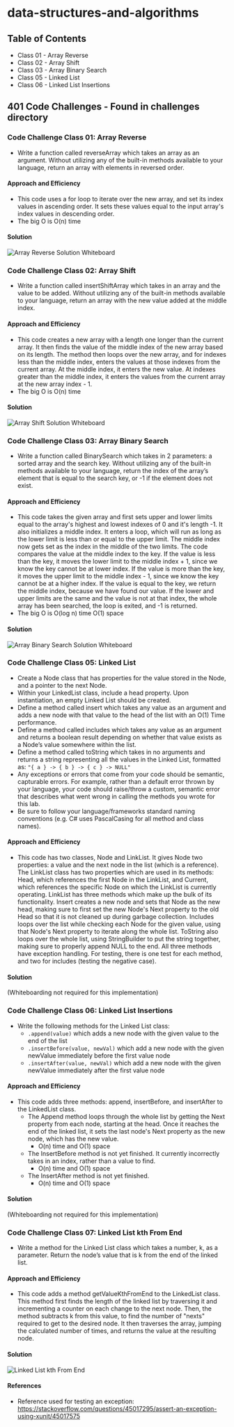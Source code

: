# data-structures-and-algorithms

## Table of Contents

- Class 01 - Array Reverse
- Class 02 - Array Shift
- Class 03 - Array Binary Search
- Class 05 - Linked List
- Class 06 - Linked List Insertions

## 401 Code Challenges - Found in challenges directory

### Code Challenge Class 01: Array Reverse
- Write a function called reverseArray which takes an array as an argument. Without utilizing any of the built-in methods available to your language, return an array with elements in reversed order.

#### Approach and Efficiency
- This code uses a for loop to iterate over the new array, and set its index values in ascending order. It sets these values equal to the input array's index values in descending order.
- The big O is O(n) time

#### Solution
![Array Reverse Solution Whiteboard](https://github.com/shifted7/data-structures-and-algorithms/blob/master/challenges/ArrayReverse/assets/array-reverse.jpg)


### Code Challenge Class 02: Array Shift
- Write a function called insertShiftArray which takes in an array and the value to be added. Without utilizing any of the built-in methods available to your language, return an array with the new value added at the middle index.

#### Approach and Efficiency
- This code creates a new array with a length one longer than the current array. It then finds the value of the middle index of the new array based on its length. The method then loops over the new array, and for indexes less than the middle index, enters the values at those indexes from the current array. At the middle index, it enters the new value. At indexes greater than the middle index, it enters the values from the current array at the new array index - 1.
- The big O is O(n) time

#### Solution
![Array Shift Solution Whiteboard](https://github.com/shifted7/data-structures-and-algorithms/blob/master/challenges/ArrayShift/assets/array-shift.jpg)

### Code Challenge Class 03: Array Binary Search
- Write a function called BinarySearch which takes in 2 parameters: a sorted array and the search key. Without utilizing any of the built-in methods available to your language, return the index of the array’s element that is equal to the search key, or -1 if the element does not exist.

#### Approach and Efficiency
- This code takes the given array and first sets upper and lower limits equal to the array's highest and lowest indexes of 0 and it's length -1. It also initializes a middle index. It enters a loop, which will run as long as the lower limit is less than or equal to the upper limit. The middle index now gets set as the index in the middle of the two limits. The code compares the value at the middle index to the key. If the value is less than the key, it moves the lower limit to the middle index + 1, since we know the key cannot be at lower index. If the value is more than the key, it moves the upper limit to the middle index - 1, since we know the key cannot be at a higher index. If the value is equal to the key, we return the middle index, because we have found our value. If the lower and upper limits are the same and the value is not at that index, the whole array has been searched, the loop is exited, and -1 is returned.
- The big O is O(log n) time O(1) space

#### Solution
![Array Binary Search Solution Whiteboard](https://github.com/shifted7/data-structures-and-algorithms/blob/master/challenges/BinarySearch/assets/array-binary-search.jpg)

### Code Challenge Class 05: Linked List
- Create a Node class that has properties for the value stored in the Node, and a pointer to the next Node.
- Within your LinkedList class, include a head property. Upon instantiation, an empty Linked List should be created.
- Define a method called insert which takes any value as an argument and adds a new node with that value to the head of the list with an O(1) Time performance.
- Define a method called includes which takes any value as an argument and returns a boolean result depending on whether that value exists as a Node’s value somewhere within the list.
- Define a method called toString which takes in no arguments and returns a string representing all the values in the Linked List, formatted as:
`"{ a } -> { b } -> { c } -> NULL"`
- Any exceptions or errors that come from your code should be semantic, capturable errors. For example, rather than a default error thrown by your language, your code should raise/throw a custom, semantic error that describes what went wrong in calling the methods you wrote for this lab.
- Be sure to follow your language/frameworks standard naming conventions (e.g. C# uses PascalCasing for all method and class names).

#### Approach and Efficiency
- This code has two classes, Node and LinkList. It gives Node two properties: a value and the next node in the list (which is a reference). The LinkList class has two properties which are used in its methods: Head, which references the first Node in the LinkList, and Current, which references the specific Node on which the LinkList is currently operating. LinkList has three methods which make up the bulk of its functionality. Insert creates a new node and sets that Node as the new head, making sure to first set the new Node's Next property to the old Head so that it is not cleaned up during garbage collection. Includes loops over the list while checking each Node for the given value, using that Node's Next property to iterate along the whole list. ToString also loops over the whole list, using StringBuilder to put the string together, making sure to properly append NULL to the end. All three methods have exception handling. For testing, there is one test for each method, and two for includes (testing the negative case).

#### Solution
(Whiteboarding not required for this implementation)

### Code Challenge Class 06: Linked List Insertions
- Write the following methods for the Linked List class:
  - `.append(value)` which adds a new node with the given value to the end of the list
  - `.insertBefore(value, newVal)` which add a new node with the given newValue immediately before the first value node
  - `.insertAfter(value, newVal)` which add a new node with the given newValue immediately after the first value node

#### Approach and Efficiency
- This code adds three methods: append, insertBefore, and insertAfter to the LinkedList class. 
  - The Append method loops through the whole list by getting the Next property from each node, starting at the head. Once it reaches the end of the linked list, it sets the last node's Next property as the new node, which has the new value.
    - O(n) time and O(1) space
  - The InsertBefore method is not yet finished. It currently incorrectly takes in an index, rather than a value to find.
    - O(n) time and O(1) space
  - The InsertAfter method is not yet finished.
    - O(n) time and O(1) space

#### Solution
(Whiteboarding not required for this implementation)

### Code Challenge Class 07: Linked List kth From End
- Write a method for the Linked List class which takes a number, k, as a parameter. Return the node’s value that is k from the end of the linked list.
#### Approach and Efficiency
- This code adds a method getValueKthFromEnd to the LinkedList class. This method first finds the length of the linked list by traversing it and incrementing a counter on each change to the next node. Then, the method subtracts k from this value, to find the number of "nexts" required to get to the desired node. It then traverses the array, jumping the calculated number of times, and returns the value at the resulting node.

#### Solution
![Linked List kth From End](https://github.com/shifted7/data-structures-and-algorithms/blob/master/Data-Structures/assets/ll-kth-from-end.jpg)

#### References
- Reference used for testing an exception: https://stackoverflow.com/questions/45017295/assert-an-exception-using-xunit/45017575